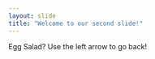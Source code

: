 ```yaml
---
layout: slide
title: "Welcome to our second slide!"
---
```

Egg Salad?
Use the left arrow to go back!
